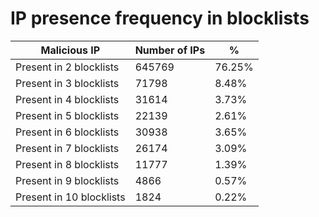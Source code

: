 # IP presence frequency in blocklists
| Malicious IP | Number of IPs | % |
|----|----|----|
| Present in 2 blocklists | 645769 | 76.25% |
| Present in 3 blocklists | 71798 | 8.48% |
| Present in 4 blocklists | 31614 | 3.73% |
| Present in 5 blocklists | 22139 | 2.61% |
| Present in 6 blocklists | 30938 | 3.65% |
| Present in 7 blocklists | 26174 | 3.09% |
| Present in 8 blocklists | 11777 | 1.39% |
| Present in 9 blocklists | 4866 | 0.57% |
| Present in 10 blocklists | 1824 | 0.22% |
